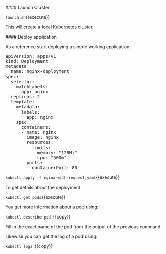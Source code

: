 #### Launch Cluster

`launch.sh`{{execute}}

This will create a local Kubernetes cluster.

#### Deploy application

As a reference start deploying a simple working application:

<pre class="file" data-filename="nginx-with-request.yaml" data-target="replace">apiVersion: apps/v1
kind: Deployment
metadata:
  name: nginx-deployment
spec:
  selector:
    matchLabels:
      app: nginx
  replicas: 2
  template:
    metadata:
      labels:
        app: nginx
    spec:
      containers:
      - name: nginx
        image: nginx
        resources:
          limits:
            memory: "128Mi"
            cpu: "500m"
        ports:
        - containerPort: 80
</pre>


`
kubectl apply -f nginx-with-request.yaml
`{{execute}}

To get details about the deployment

`kubectl get pods`{{execute}}

You get more information about a pod using:

`kubectl describe pod `{{copy}}

Fill in the exact name of the pod from the output of the previous command.


Likewise you can get the log of a pod using:

`kubectl logs `{{copy}}



